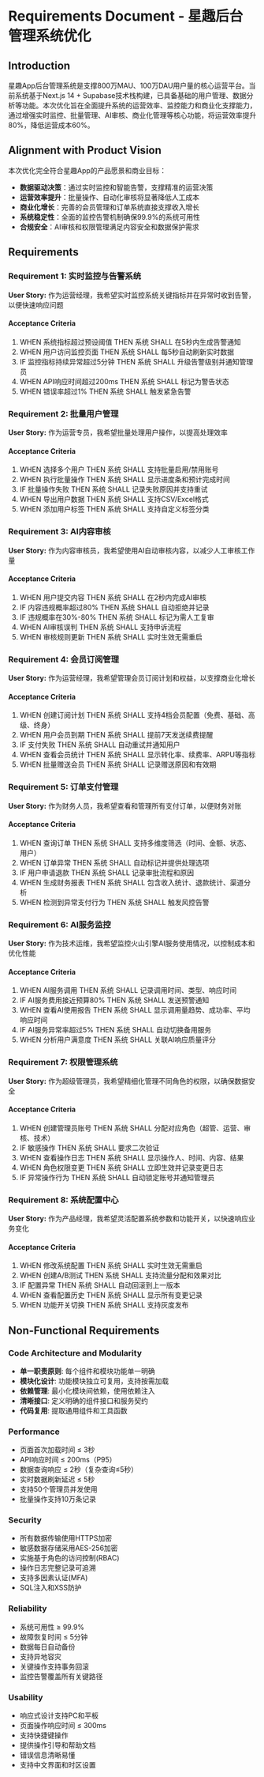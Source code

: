# Requirements Document - 星趣后台管理系统优化

## Introduction

星趣App后台管理系统是支撑800万MAU、100万DAU用户量的核心运营平台。当前系统基于Next.js 14 + Supabase技术栈构建，已具备基础的用户管理、数据分析等功能。本次优化旨在全面提升系统的运营效率、监控能力和商业化支撑能力，通过增强实时监控、批量管理、AI审核、商业化管理等核心功能，将运营效率提升80%，降低运营成本60%。

## Alignment with Product Vision

本次优化完全符合星趣App的产品愿景和商业目标：

- **数据驱动决策**：通过实时监控和智能告警，支撑精准的运营决策
- **运营效率提升**：批量操作、自动化审核将显著降低人工成本
- **商业化增长**：完善的会员管理和订单系统直接支撑收入增长
- **系统稳定性**：全面的监控告警机制确保99.9%的系统可用性
- **合规安全**：AI审核和权限管理满足内容安全和数据保护需求

## Requirements

### Requirement 1: 实时监控与告警系统

**User Story:** 作为运营经理，我希望实时监控系统关键指标并在异常时收到告警，以便快速响应问题

#### Acceptance Criteria

1. WHEN 系统指标超过预设阈值 THEN 系统 SHALL 在5秒内生成告警通知
2. WHEN 用户访问监控页面 THEN 系统 SHALL 每5秒自动刷新实时数据
3. IF 监控指标持续异常超过5分钟 THEN 系统 SHALL 升级告警级别并通知管理员
4. WHEN API响应时间超过200ms THEN 系统 SHALL 标记为警告状态
5. WHEN 错误率超过1% THEN 系统 SHALL 触发紧急告警

### Requirement 2: 批量用户管理

**User Story:** 作为运营专员，我希望批量处理用户操作，以提高处理效率

#### Acceptance Criteria

1. WHEN 选择多个用户 THEN 系统 SHALL 支持批量启用/禁用账号
2. WHEN 执行批量操作 THEN 系统 SHALL 显示进度条和预计完成时间
3. IF 批量操作失败 THEN 系统 SHALL 记录失败原因并支持重试
4. WHEN 导出用户数据 THEN 系统 SHALL 支持CSV/Excel格式
5. WHEN 添加用户标签 THEN 系统 SHALL 支持自定义标签分类

### Requirement 3: AI内容审核

**User Story:** 作为内容审核员，我希望使用AI自动审核内容，以减少人工审核工作量

#### Acceptance Criteria

1. WHEN 用户提交内容 THEN 系统 SHALL 在2秒内完成AI审核
2. IF 内容违规概率超过80% THEN 系统 SHALL 自动拒绝并记录
3. IF 违规概率在30%-80% THEN 系统 SHALL 标记为需人工复审
4. WHEN AI审核误判 THEN 系统 SHALL 支持申诉流程
5. WHEN 审核规则更新 THEN 系统 SHALL 实时生效无需重启

### Requirement 4: 会员订阅管理

**User Story:** 作为运营经理，我希望管理会员订阅计划和权益，以支撑商业化增长

#### Acceptance Criteria

1. WHEN 创建订阅计划 THEN 系统 SHALL 支持4档会员配置（免费、基础、高级、终身）
2. WHEN 用户会员到期 THEN 系统 SHALL 提前7天发送续费提醒
3. IF 支付失败 THEN 系统 SHALL 自动重试并通知用户
4. WHEN 查看会员统计 THEN 系统 SHALL 显示转化率、续费率、ARPU等指标
5. WHEN 批量赠送会员 THEN 系统 SHALL 记录赠送原因和有效期

### Requirement 5: 订单支付管理

**User Story:** 作为财务人员，我希望查看和管理所有支付订单，以便财务对账

#### Acceptance Criteria

1. WHEN 查询订单 THEN 系统 SHALL 支持多维度筛选（时间、金额、状态、用户）
2. WHEN 订单异常 THEN 系统 SHALL 自动标记并提供处理选项
3. IF 用户申请退款 THEN 系统 SHALL 记录审批流程和原因
4. WHEN 生成财务报表 THEN 系统 SHALL 包含收入统计、退款统计、渠道分析
5. WHEN 检测到异常支付行为 THEN 系统 SHALL 触发风控告警

### Requirement 6: AI服务监控

**User Story:** 作为技术运维，我希望监控火山引擎AI服务使用情况，以控制成本和优化性能

#### Acceptance Criteria

1. WHEN AI服务调用 THEN 系统 SHALL 记录调用时间、类型、响应时间
2. IF AI服务费用接近预算80% THEN 系统 SHALL 发送预警通知
3. WHEN 查看AI使用报告 THEN 系统 SHALL 显示调用量趋势、成功率、平均响应时间
4. IF AI服务异常率超过5% THEN 系统 SHALL 自动切换备用服务
5. WHEN 分析用户满意度 THEN 系统 SHALL 关联AI响应质量评分

### Requirement 7: 权限管理系统

**User Story:** 作为超级管理员，我希望精细化管理不同角色的权限，以确保数据安全

#### Acceptance Criteria

1. WHEN 创建管理员账号 THEN 系统 SHALL 分配对应角色（超管、运营、审核、技术）
2. IF 敏感操作 THEN 系统 SHALL 要求二次验证
3. WHEN 查看操作日志 THEN 系统 SHALL 显示操作人、时间、内容、结果
4. WHEN 角色权限变更 THEN 系统 SHALL 立即生效并记录变更日志
5. IF 异常操作行为 THEN 系统 SHALL 自动锁定账号并通知管理员

### Requirement 8: 系统配置中心

**User Story:** 作为产品经理，我希望灵活配置系统参数和功能开关，以快速响应业务变化

#### Acceptance Criteria

1. WHEN 修改系统配置 THEN 系统 SHALL 实时生效无需重启
2. WHEN 创建A/B测试 THEN 系统 SHALL 支持流量分配和效果对比
3. IF 配置异常 THEN 系统 SHALL 自动回滚到上一版本
4. WHEN 查看配置历史 THEN 系统 SHALL 显示所有变更记录
5. WHEN 功能开关切换 THEN 系统 SHALL 支持灰度发布

## Non-Functional Requirements

### Code Architecture and Modularity
- **单一职责原则**: 每个组件和模块功能单一明确
- **模块化设计**: 功能模块独立可复用，支持按需加载
- **依赖管理**: 最小化模块间依赖，使用依赖注入
- **清晰接口**: 定义明确的组件接口和服务契约
- **代码复用**: 提取通用组件和工具函数

### Performance
- 页面首次加载时间 ≤ 3秒
- API响应时间 ≤ 200ms（P95）
- 数据查询响应 ≤ 2秒（复杂查询≤5秒）
- 实时数据刷新延迟 ≤ 5秒
- 支持50个管理员并发使用
- 批量操作支持10万条记录

### Security
- 所有数据传输使用HTTPS加密
- 敏感数据存储采用AES-256加密
- 实施基于角色的访问控制(RBAC)
- 操作日志完整记录可追溯
- 支持多因素认证(MFA)
- SQL注入和XSS防护

### Reliability
- 系统可用性 ≥ 99.9%
- 故障恢复时间 ≤ 5分钟
- 数据每日自动备份
- 支持异地容灾
- 关键操作支持事务回滚
- 监控告警覆盖所有关键路径

### Usability
- 响应式设计支持PC和平板
- 页面操作响应时间 ≤ 300ms
- 支持快捷键操作
- 提供操作引导和帮助文档
- 错误信息清晰易懂
- 支持中文界面和时区设置